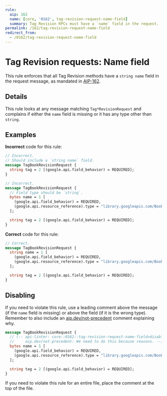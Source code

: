 ```yaml
---
rule:
  aip: 162
  name: [core, '0162', tag-revision-request-name-field]
  summary: Tag Revision RPCs must have a `name` field in the request.
permalink: /162/tag-revision-request-name-field
redirect_from:
  - /0162/tag-revision-request-name-field
---
```


# Tag Revision requests: Name field

This rule enforces that all Tag Revision methods have a `string name`
field in the request message, as mandated in [AIP-162][].

## Details

This rule looks at any message matching `Tag*RevisionRequest` and complains if
either the `name` field is missing or it has any type other than `string`.

## Examples

**Incorrect** code for this rule:

```proto
// Incorrect.
// Should include a `string name` field.
message TagBookRevisionRequest {
  string tag = 2 [(google.api.field_behavior) = REQUIRED];
}
```

```proto
// Incorrect.
message TagBookRevisionRequest {
  // Field type should be `string`.
  bytes name = 1 [
    (google.api.field_behavior) = REQUIRED,
    (google.api.resource_reference).type = "library.googleapis.com/Book"
  ];

  string tag = 2 [(google.api.field_behavior) = REQUIRED];
}
```

**Correct** code for this rule:

```proto
// Correct.
message TagBookRevisionRequest {
  string name = 1 [
    (google.api.field_behavior) = REQUIRED,
    (google.api.resource_reference).type = "library.googleapis.com/Book"
  ];

  string tag = 2 [(google.api.field_behavior) = REQUIRED];
}
```

## Disabling

If you need to violate this rule, use a leading comment above the message (if
the `name` field is missing) or above the field (if it is the wrong type).
Remember to also include an [aip.dev/not-precedent][] comment explaining why.

```proto
message TagBookRevisionRequest {
  // (-- api-linter: core::0162::tag-revision-request-name-field=disabled
  //     aip.dev/not-precedent: We need to do this because reasons. --)
  bytes name = 1 [
    (google.api.field_behavior) = REQUIRED,
    (google.api.resource_reference).type = "library.googleapis.com/Book"
  ];

  string tag = 2 [(google.api.field_behavior) = REQUIRED];
}
```

If you need to violate this rule for an entire file, place the comment at the
top of the file.

[aip-162]: https://aip.dev/162
[aip.dev/not-precedent]: https://aip.dev/not-precedent
